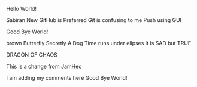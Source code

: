 
Hello World!

Sabiran
New
GitHub is Preferred
Git is confusing to me
Push using GUI

Good Bye World!

brown
Butterfly
Secretly A Dog
Time runs under elipses
It is SAD but TRUE




DRAGON OF CHAOS

This is a change from JamHec



I am adding my comments here
Good Bye World!

